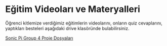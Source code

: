 # Eğitim Videoları ve Materyalleri

Öğrenci kitlemize verdiğimiz eğitimlerin videolarını, onların quiz cevaplarını, yaptıkları besteleri aşağıdaki drive klasöründe bulabilirsiniz.

[Sonic Pi Group 4 Proje Dosyaları](https://drive.google.com/open?id=1bhEKxeG9DGUtWrl_rdAA-vbo5lm61F47)
